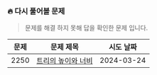 ### 🔥 다시 풀어볼 문제
> 문제를 해결 하지 못해 답을 확인한 문제 입니다.

|  문제  |                       문제 제목                        |   시도 날짜    |
|:----:|:--------------------------------------------------:|:----------:|
| 2250 | [트리의 높이와 너비](https://www.acmicpc.net/problem/2250) | 2024-03-24 |
